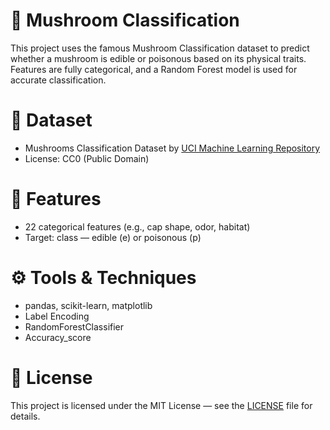 # 🍄 Mushroom Classification
This project uses the famous Mushroom Classification dataset to predict whether a mushroom is edible or poisonous based on its physical traits. Features are fully categorical, and a Random Forest model is used for accurate classification.

# 📁 Dataset
- Mushrooms Classification Dataset by [UCI Machine Learning Repository](https://archive.ics.uci.edu/dataset/73/mushroom)
- License: CC0 (Public Domain)

# 📌 Features
- 22 categorical features (e.g., cap shape, odor, habitat)
- Target: class — edible (e) or poisonous (p)

# ⚙️ Tools & Techniques
- pandas, scikit-learn, matplotlib
- Label Encoding
- RandomForestClassifier
- Accuracy_score

# 📄 License
This project is licensed under the MIT License — see the [LICENSE](https://github.com/hamidrezaxe/Mushrooms-Classification/blob/main/LICENSE) file for details.

